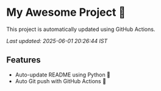 # My Awesome Project 🚀

This project is automatically updated using GitHub Actions.

_Last updated: 2025-06-01 20:26:44 IST_

## Features
- Auto-update README using Python 🐍
- Auto Git push with GitHub Actions 🤖
